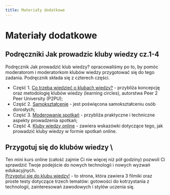```yaml
---
title: Materiały dodatkowe
---
```

# Materiały dodatkowe

## Podręczniki Jak prowadzic kluby wiedzy cz.1-4

Podręcznik Jak prowadzić klub wiedzy? opracowaliśmy po to, by pomóc moderatorom i moderatorkom klubów wiedzy przygotować się do tego zadania. Podręcznik składa się z czterech części. 
* Część 1. [Co trzeba wiedzieć o klubach wiedzy?](https://biblioteki.org/dam/jcr:2190dfb3-683c-4f74-9091-f6a5db6b1ae3/Jak_prowadzic_klub_wiedzy_Cz_1_Co_trzeba_wiedziec.pdf) - przybliża koncepcję oraz metodologię klubów wiedzy (learning circles), autorstwa Peer 2 Peer University (P2PU); 
* Część 2. [Samokształcenie](https://biblioteki.org/dam/jcr:efb4912e-06fe-41da-a148-d9c20839405e/Jak_prowadzic_klub_wiedzy_Cz_2_Samoksztakcenie.pdf) - jest poświęcona samokształceniu osób dorosłych;  
* Część 3. [Moderowanie spotkań](https://biblioteki.org/dam/jcr:47ac68a2-ba97-40d2-80c8-61958caca5d5/Jak_prowadzic_klub_wiedzy_Cz_3_Moderowanie.pdf) -  przybliża praktyczne i techniczne aspekty prowadzenia spotkań; 
* Część 4. [Kluby wiedzy online](https://biblioteki.org/dam/jcr:78e690b5-008e-4c9e-9766-9aa3f6d1350b/Jak_prowadzic_klub_wiedzy_Cz_4_Kluby_online.pdf) - zawiera wskazówki dotyczące tego, jak prowadzić kluby wiedzy w formie spotkań online.

## Przygotuj się do klubów wiedzy \
Ten mini kurs online (całość zajmie Ci nie więcej niż pół godziny) pozwoli Ci sprawdzić Twoje podejście do nowych technologii i nowych wyzwań edukacyjnych. \
[Przygotuj się do klubu wiedzy!](https://sites.google.com/frsi.org.pl/przygotuj-sie-do-klubu-wiedzy) - to strona, która zawiera 3 filmiki oraz proste testy dotyczące trzech tematów: gotowości do kotrzystania z technologii, zainteresowań zawodowych i stylów uczenia się. 
